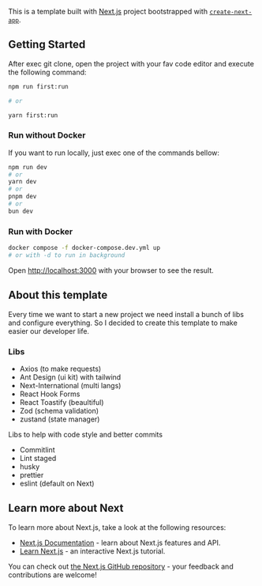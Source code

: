 This is a template built with [Next.js](https://nextjs.org) project bootstrapped with [`create-next-app`](https://nextjs.org/docs/app/api-reference/cli/create-next-app).

## Getting Started

After exec git clone, open the project with your fav code editor and execute the following command:

```sh
npm run first:run

# or

yarn first:run
```

### Run without Docker

If you want to run locally, just exec one of the commands bellow:

```bash
npm run dev
# or
yarn dev
# or
pnpm dev
# or
bun dev
```

### Run with Docker


```sh
docker compose -f docker-compose.dev.yml up
# or with -d to run in background
```

Open [http://localhost:3000](http://localhost:3000) with your browser to see the result.

## About this template

Every time we want to start a new project we need install a bunch of libs and configure everything.
So I decided to create this template to make easier our developer life.

### Libs

- Axios (to make requests)
- Ant Design (ui kit) with tailwind
- Next-International (multi langs)
- React Hook Forms
- React Toastify (beaultiful)
- Zod (schema validation)
- zustand (state manager)

Libs to help with code style and better commits

- Commitlint
- Lint staged
- husky
- prettier
- eslint (default on Next)

## Learn more about Next

To learn more about Next.js, take a look at the following resources:

- [Next.js Documentation](https://nextjs.org/docs) - learn about Next.js features and API.
- [Learn Next.js](https://nextjs.org/learn) - an interactive Next.js tutorial.

You can check out [the Next.js GitHub repository](https://github.com/vercel/next.js) - your feedback and contributions are welcome!

